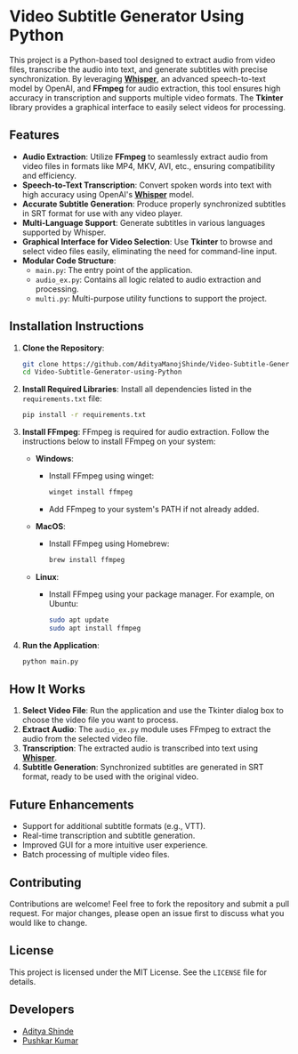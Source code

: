 # Video Subtitle Generator Using Python

This project is a Python-based tool designed to extract audio from video files, transcribe the audio into text, and generate subtitles with precise synchronization. By leveraging **[Whisper](https://openai.com/research/whisper)**, an advanced speech-to-text model by OpenAI, and **FFmpeg** for audio extraction, this tool ensures high accuracy in transcription and supports multiple video formats. The **Tkinter** library provides a graphical interface to easily select videos for processing.

## Features

- **Audio Extraction**: Utilize **FFmpeg** to seamlessly extract audio from video files in formats like MP4, MKV, AVI, etc., ensuring compatibility and efficiency.
- **Speech-to-Text Transcription**: Convert spoken words into text with high accuracy using OpenAI's **[Whisper](https://openai.com/research/whisper)** model.
- **Accurate Subtitle Generation**: Produce properly synchronized subtitles in SRT format for use with any video player.
- **Multi-Language Support**: Generate subtitles in various languages supported by Whisper.
- **Graphical Interface for Video Selection**: Use **Tkinter** to browse and select video files easily, eliminating the need for command-line input.
- **Modular Code Structure**:
  - `main.py`: The entry point of the application.
  - `audio_ex.py`: Contains all logic related to audio extraction and processing.
  - `multi.py`: Multi-purpose utility functions to support the project.

## Installation Instructions

1. **Clone the Repository**:

   ```bash
   git clone https://github.com/AdityaManojShinde/Video-Subtitle-Generator-using-Python.git
   cd Video-Subtitle-Generator-using-Python
   ```

2. **Install Required Libraries**:
   Install all dependencies listed in the `requirements.txt` file:

   ```bash
   pip install -r requirements.txt
   ```

3. **Install FFmpeg**:
   FFmpeg is required for audio extraction. Follow the instructions below to install FFmpeg on your system:

   - **Windows**:

     - Install FFmpeg using winget:
       ```bash
       winget install ffmpeg
       ```
     - Add FFmpeg to your system's PATH if not already added.

   - **MacOS**:

     - Install FFmpeg using Homebrew:
       ```bash
       brew install ffmpeg
       ```

   - **Linux**:
     - Install FFmpeg using your package manager. For example, on Ubuntu:
       ```bash
       sudo apt update
       sudo apt install ffmpeg
       ```

4. **Run the Application**:
   ```bash
   python main.py
   ```

## How It Works

1. **Select Video File**: Run the application and use the Tkinter dialog box to choose the video file you want to process.
2. **Extract Audio**: The `audio_ex.py` module uses FFmpeg to extract the audio from the selected video file.
3. **Transcription**: The extracted audio is transcribed into text using **[Whisper](https://openai.com/research/whisper)**.
4. **Subtitle Generation**: Synchronized subtitles are generated in SRT format, ready to be used with the original video.

## Future Enhancements

- Support for additional subtitle formats (e.g., VTT).
- Real-time transcription and subtitle generation.
- Improved GUI for a more intuitive user experience.
- Batch processing of multiple video files.

## Contributing

Contributions are welcome! Feel free to fork the repository and submit a pull request. For major changes, please open an issue first to discuss what you would like to change.

## License

This project is licensed under the MIT License. See the `LICENSE` file for details.

## Developers

- [Aditya Shinde](https://github.com/AdityaManojShinde)
- [Pushkar Kumar](https://github.com/Pushkar0997)
